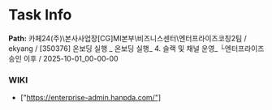 # Task Info

**Path:** 카페24(주)\본사사업장\[CG]MI본부\비즈니스센터\엔터프라이즈코칭2팀 / ekyang / [350376] 온보딩 실행 _ 온보딩 실행_ 4. 슬랙 및 채널 운영_ └엔터프라이즈 승인 이후 / 2025-10-01_00-00-00

### WIKI
- ["https://enterprise-admin.hanpda.com/"]

